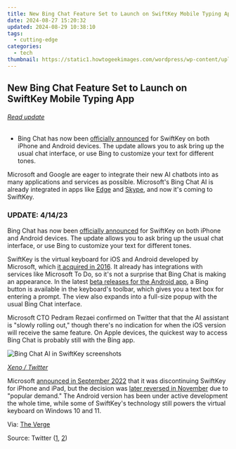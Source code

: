 ```yaml
---
title: New Bing Chat Feature Set to Launch on SwiftKey Mobile Typing App
date: 2024-08-27 15:20:32
updated: 2024-08-29 10:38:10
tags:
  - cutting-edge
categories:
  - tech
thumbnail: https://static1.howtogeekimages.com/wordpress/wp-content/uploads/2023/03/bing-ai.jpg
---
```


## New Bing Chat Feature Set to Launch on SwiftKey Mobile Typing App

###### [Read update](https://on-screen-recording.techidaily.com/updated-2024-approved-vrecorder-basics-seamless-installation/) 

* Bing Chat has now been [officially announced](https://blogs.bing.com/search/april-2023/Easily-access-the-new-AI-powered-Bing-across-your-favorite-mobile-apps) for SwiftKey on both iPhone and Android devices. The update allows you to ask bring up the usual chat interface, or use Bing to customize your text for different tones.

 Microsoft and Google are eager to integrate their new AI chatbots into as many applications and services as possible. Microsoft's Bing Chat AI is already integrated in apps like [Edge](https://tech-revival.techidaily.com/eliminating-streaming-glitches-on-chatgpt-platform/) and [Skype](https://facebook-clips.techidaily.com/updated-in-2024-maximize-video-impact-with-full-screen-settings/), and now it's coming to SwiftKey.

###  UPDATE: 4/14/23

 Bing Chat has now been [officially announced](https://blogs.bing.com/search/april-2023/Easily-access-the-new-AI-powered-Bing-across-your-favorite-mobile-apps) for SwiftKey on both iPhone and Android devices. The update allows you to ask bring up the usual chat interface, or use Bing to customize your text for different tones.

 SwiftKey is the virtual keyboard for iOS and Android developed by Microsoft, which [it acquired in 2016](https://www.pcworld.com/article/419466/microsoft-confirms-swiftkey-buy-says-it-will-continue-developing-android-and-ios-apps.html). It already has integrations with services like Microsoft To Do, so it's not a surprise that Bing Chat is making an appearance. In the latest [beta releases for the Android app](https://www.anrdoezrs.net/links/3607085/type/dlg/sid/UUhtgUeUpU202153/https://play.google.com/store/apps/details?id=com.touchtype.swiftkey.beta), a Bing button is available in the keyboard's toolbar, which gives you a text box for entering a prompt. The view also expands into a full-size popup with the usual Bing Chat interface.

 Microsoft CTO Pedram Rezaei confirmed on Twitter that that the AI assistant is "slowly rolling out," though there's no indication for when the iOS version will receive the same feature. On Apple devices, the quickest way to access Bing Chat is probably still with the Bing app.

![Bing Chat AI in SwiftKey screenshots](https://static1.howtogeekimages.com/wordpress/wp-content/uploads/2023/04/Image.png) 

_[Xeno / Twitter](https://twitter.com/XenoPanther/status/1643686691922927617)_

 Microsoft [announced in September 2022](https://android-location-track.techidaily.com/top-9-motorola-moto-g34-5g-monitoring-apps-for-parental-controls-drfone-by-drfone-virtual-android/) that it was discontinuing SwiftKey for iPhone and iPad, but the decision was [later reversed in November](https://youtube-help.techidaily.com/in-2024-icy-images-cozier-cinematics-best-bgs-selection/) due to "popular demand." The Android version has been under active development the whole time, while some of SwiftKey's technology still powers the virtual keyboard on Windows 10 and 11.

 Via: [The Verge](https://www.theverge.com/2023/4/6/23672351/microsoft-swiftkey-bing-chat-ai-feature-android) 

 Source: Twitter ([1](https://twitter.com/XenoPanther/status/1643686691922927617), [2](https://twitter.com/pedram%5Fre/status/1643816158309797890))

<ins class="adsbygoogle"
     style="display:block"
     data-ad-format="autorelaxed"
     data-ad-client="ca-pub-7571918770474297"
     data-ad-slot="1223367746"></ins>



<ins class="adsbygoogle"
     style="display:block"
     data-ad-client="ca-pub-7571918770474297"
     data-ad-slot="8358498916"
     data-ad-format="auto"
     data-full-width-responsive="true"></ins>
